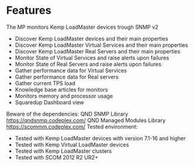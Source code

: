 Features
========

The MP monitors Kemp LoadMaster devices trough SNMP v2

-   Discover Kemp LoadMaster devices and their main properties
-   Discover Kemp LoadMaster Virtual Services and their main properties
-   Discover Kemp LoadMaster Real Servers and their main properties
-   Monitor State of Virtual Services and raise alerts upon failures
-   Monitor State of Real Servers and raise alerts upon failures
-   Gather performance data for Virtual Services
-   Gather performance data for Real servers
-   Gather current TPS load
-   Knowledge base articles for monitors
-   Monitors memory and processor usage
-   Squaredup Dashboard view

Beware of the dependencies: QND SNMP Library <https://qndsnmp.codeplex.com/> QND Managed Modules Library <https://scommm.codeplex.com/>   Tested environment:

-   Tested with Kemp LoadMaster devices with version 7.1-16 and higher
-   Tested with Kemp Virtual LoadMaster devices
-   Tested with Kemp LoadMaster clusters
-   Tested with SCOM 2012 R2 UR2+
